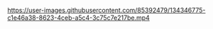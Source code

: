 
https://user-images.githubusercontent.com/85392479/134346775-c1e46a38-8623-4ceb-a5c4-3c75c7e217be.mp4
